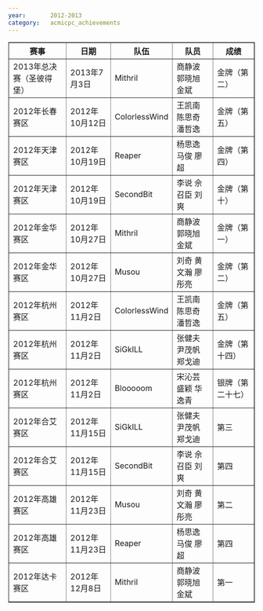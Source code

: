 ```yaml
---
year:		2012-2013
category:	acmicpc_achievements
---
```


<table border>
<tr>
<th>赛事</th>
<th>日期</th>
<th>队伍</th>
<th>队员</th>
<th>成绩</th>
</tr>
<tr>
<td>2013年总决赛（圣彼得堡）</td>
<td>2013年7月3日</td>
<td>Mithril</td>
<td>商静波 郭晓旭 金斌</td>
<td>金牌（第二）</td>
</tr>
<tr>
<td>2012年长春赛区</td>
<td>2012年10月12日</td>
<td>ColorlessWind</td>
<td>王凯南 陈思奇 潘哲逸</td>
<td>金牌（第五）</td>
</tr>
<tr>
<td>2012年天津赛区</td>
<td>2012年10月19日</td>
<td>Reaper</td>
<td>杨思逸 马俊 廖超</td>
<td>金牌（第四）</td>
</tr>
<tr>
<td>2012年天津赛区</td>
<td>2012年10月19日</td>
<td>SecondBit</td>
<td>李说 佘召臣 刘爽</td>
<td>金牌（第十）</td>
</tr>
<tr>
<td>2012年金华赛区</td>
<td>2012年10月27日</td>
<td>Mithril</td>
<td>商静波 郭晓旭 金斌</td>
<td>金牌（第一）</td>
</tr>
<tr>
<td>2012年金华赛区</td>
<td>2012年10月27日</td>
<td>Musou</td>
<td>刘奇 黄文瀚 廖彤亮</td>
<td>金牌（第二）</td>
</tr>
<tr>
<td>2012年杭州赛区</td>
<td>2012年11月2日</td>
<td>ColorlessWind</td>
<td>王凯南 陈思奇 潘哲逸</td>
<td>金牌（第五）</td>
</tr>
<tr>
<td>2012年杭州赛区</td>
<td>2012年11月2日</td>
<td>SiGkILL</td>
<td>张健夫 尹茂帆 郑戈迪</td>
<td>金牌（第十四）</td>
</tr>
<tr>
<td>2012年杭州赛区</td>
<td>2012年11月2日</td>
<td>Blooooom</td>
<td>宋沁芸 盛颖 华逸青</td>
<td>银牌（第二十七）</td>
</tr>
<tr>
<td>2012年合艾赛区</td>
<td>2012年11月15日</td>
<td>SiGkILL</td>
<td>张健夫 尹茂帆 郑戈迪</td>
<td>第三</td>
</tr>
<tr>
<td>2012年合艾赛区</td>
<td>2012年11月15日</td>
<td>SecondBit</td>
<td>李说 佘召臣 刘爽</td>
<td>第四</td>
</tr>
<tr>
<td>2012年高雄赛区</td>
<td>2012年11月23日</td>
<td>Musou</td>
<td>刘奇 黄文瀚 廖彤亮</td>
<td>第二</td>
</tr>
<tr>
<td>2012年高雄赛区</td>
<td>2012年11月23日</td>
<td>Reaper</td>
<td>杨思逸 马俊 廖超</td>
<td>第四</td>
</tr>
<tr>
<td>2012年达卡赛区</td>
<td>2012年12月8日</td>
<td>Mithril</td>
<td>商静波 郭晓旭 金斌</td>
<td>第一</td>
</tr>
